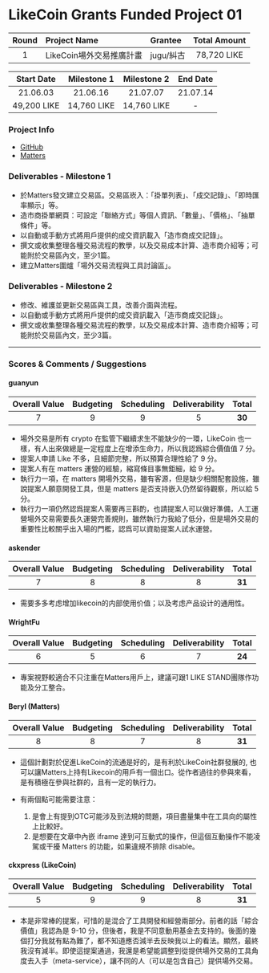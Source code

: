 # LikeCoin Grants Funded Project 01


| Round | Project Name          | Grantee  | Total Amount |
| :---: | :-------------------- | :------- | :----------: |
|   1   | LikeCoin場外交易推廣計畫 | jugu/糾古 | 78,720 LIKE | 

|  Start Date | Milestone 1 | Milestone 2 |  End Date  |
|:-----------:|:-----------:|:-----------:|:----------:|
|   21.06.03  |  21.06.16   |  21.07.07   |  21.07.14  |
| 49,200 LIKE | 14,760 LIKE | 14,760 LIKE |     -      |

### Project Info
* [GitHub](https://github.com/likegrants/proposals/blob/c94fb6b7270f7954c0630c7aa4362c70cc8c041f/manual_otc.md)
* [Matters](https://matters.news/@jugu/bafyreignfxneycbmvbovurodenbjwpado7chc54kytfnzrsn5oe6in7c2a)

### Deliverables - Milestone 1
* 於Matters發文建立交易區。交易區崁入：「掛單列表」、「成交記錄」、「即時匯率顯示」等。
* 造市商掛單網頁：可設定「聯絡方式」等個人資訊、「數量」、「價格」、「抽單條件」等。
* 以自動或手動方式將用戶提供的成交資訊載入「造市商成交記錄」。
* 撰文或收集整理各種交易流程的教學，以及交易成本計算、造市商介紹等；可能附於交易區內文，至少1篇。 
* 建立Matters圍爐「場外交易流程與工具討論區」。

### Deliverables - Milestone 2
* 修改、維護並更新交易區與工具，改善介面與流程。
* 以自動或手動方式將用戶提供的成交資訊載入「造市商成交記錄」。
* 撰文或收集整理各種交易流程的教學，以及交易成本計算、造市商介紹等；可能附於交易區內文，至少3篇。



---


### Scores & Comments / Suggestions

#### guanyun

| Overall Value | Budgeting | Scheduling | Deliverability | Total |
| :-----------: | :--------: | :--------: | :------------: | :---: |
| 7 | 9 | 9 | 5 | **30** |

* 場外交易是所有 crypto 在監管下繼續求生不能缺少的一環，LikeCoin 也一樣，有人出來做總是一定程度上在增添生命力，所以我認爲綜合價值值 7 分。
* 提案人申請 Like 不多，且細節完整，所以預算合理性給了 9 分。
* 提案人有在 matters 運營的經驗，縮寫條目事無鉅細，給 9 分。
* 執行力一項，在 matters 開場外交易，雖有客源，但是缺少相關配套設施，雖說提案人願意開發工具，但是 matters 是否支持嵌入仍然留待觀察，所以給 5 分。
* 執行力一項仍然認爲提案人需要再三斟酌，也請提案人可以做好準備，人工運營場外交易需要長久運營完善規則，雖然執行力我給了低分，但是場外交易的重要性比較關乎出入場的門檻，認爲可以資助提案人試水運營。

#### askender

| Overall Value | Budgeting | Scheduling | Deliverability | Total |
| :-----------: | :--------: | :--------: | :------------: | :---: |
| 7 | 8 | 8 | 8 | **31** |

* 需要多多考虑增加likecoin的内部使用价值；以及考虑产品设计的通用性。

#### WrightFu

| Overall Value | Budgeting | Scheduling | Deliverability | Total |
| :-----------: | :--------: | :--------: | :------------: | :---: |
| 6 | 5 | 6 | 7 | **24** |

* 專案視野較適合不只注重在Matters用戶上，建議可跟1 LIKE STAND團隊作功能及分工整合。

#### Beryl (Matters)

| Overall Value | Budgeting | Scheduling | Deliverability | Total |
| :-----------: | :--------: | :--------: | :------------: | :---: |
| 8 | 8 | 7 | 8 | **31** |

* 這個計劃對於促進LikeCoin的流通是好的，是有利於LikeCoin社群發展的, 也可以讓Matters上持有Likecoin的用戶有一個出口。從作者過往的參與來看，是有積極在參與社群的，且有一定的執行力。

* 有兩個點可能需要注意：
    1. 是會上有提到OTC可能涉及到法規的問題，項目盡量集中在工具向的屬性上比較好。
    2. 是想要在文章中內嵌 iframe 達到可互動式的操作，但這個互動操作不能凌駕或干擾 Matters 的功能，如果違規不排除 disable。

#### ckxpress (LikeCoin)

| Overall Value | Budgeting | Scheduling | Deliverability | Total |
| :-----------: | :--------: | :--------: | :------------: | :---: |
| 5 | 9 | 9 | 8 | **31** |

* 本是非常棒的提案，可惜的是混合了工具開發和經營兩部分。前者的話「綜合價值」我認為是 9-10 分，但後者，我是不同意動用基金去支持的。後面的幾個打分我就有點為難了，都不知道應否減半去反映我以上的看法。顯然，最終我沒有減半。即使這提案通過，我還是希望能調整到從提供場外交易的工具角度去入手（meta-service），讓不同的人（可以是包含自己）提供場外交易。

